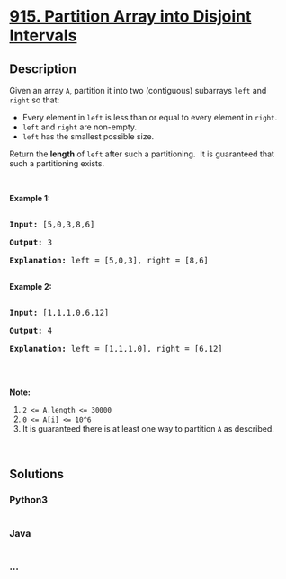 # [915. Partition Array into Disjoint Intervals](https://leetcode.com/problems/partition-array-into-disjoint-intervals)



## Description

<p>Given an array <code>A</code>, partition it&nbsp;into two (contiguous) subarrays&nbsp;<code>left</code>&nbsp;and <code>right</code>&nbsp;so that:</p>



<ul>
	<li>Every element in <code>left</code>&nbsp;is less than or equal to every element in <code>right</code>.</li>
	<li><code>left</code> and <code>right</code> are non-empty.</li>
	<li><code>left</code>&nbsp;has the smallest possible size.</li>
</ul>



<p>Return the <strong>length</strong> of <code>left</code> after such a partitioning.&nbsp; It is guaranteed that such a partitioning exists.</p>



<p>&nbsp;</p>



<p><strong>Example 1:</strong></p>



<pre>

<strong>Input: </strong><span id="example-input-1-1">[5,0,3,8,6]</span>

<strong>Output: </strong><span id="example-output-1">3</span>

<strong>Explanation: </strong>left = [5,0,3], right = [8,6]

</pre>



<div>

<p><strong>Example 2:</strong></p>



<pre>

<strong>Input: </strong><span id="example-input-2-1">[1,1,1,0,6,12]</span>

<strong>Output: </strong><span id="example-output-2">4</span>

<strong>Explanation: </strong>left = [1,1,1,0], right = [6,12]

</pre>



<p>&nbsp;</p>

</div>



<p><strong>Note:</strong></p>



<ol>
	<li><code>2 &lt;= A.length&nbsp;&lt;= 30000</code></li>
	<li><code>0 &lt;= A[i] &lt;= 10^6</code></li>
	<li>It is guaranteed there is at least one way to partition <code>A</code> as described.</li>
</ol>



<div>

<div>&nbsp;</div>

</div>



## Solutions

<!-- tabs:start -->

### **Python3**

```python

```

### **Java**

```java

```

### **...**

```

```

<!-- tabs:end -->
